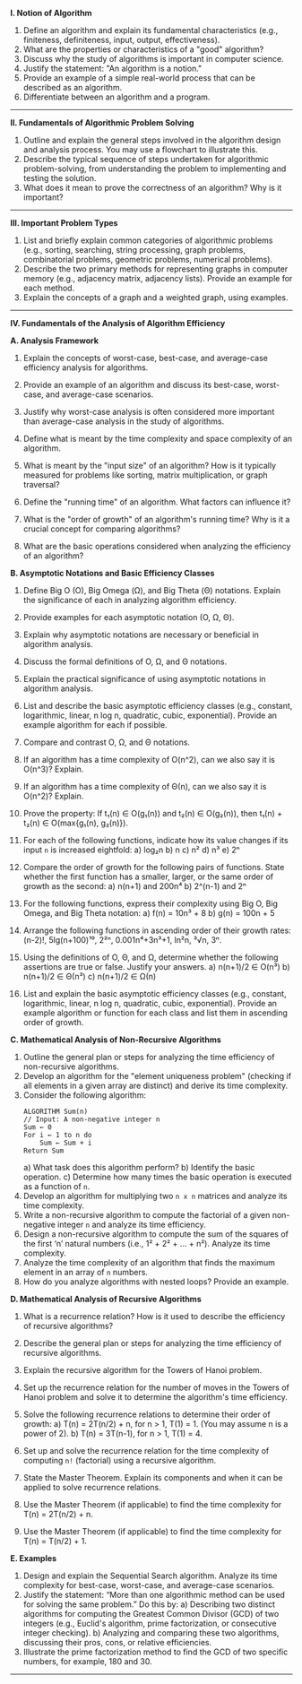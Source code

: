 

**I. Notion of Algorithm**

1.  Define an algorithm and explain its fundamental characteristics (e.g., finiteness, definiteness, input, output, effectiveness).
2.  What are the properties or characteristics of a "good" algorithm?
3.  Discuss why the study of algorithms is important in computer science.
4.  Justify the statement: "An algorithm is a notion."
5.  Provide an example of a simple real-world process that can be described as an algorithm.
6.  Differentiate between an algorithm and a program.

---

**II. Fundamentals of Algorithmic Problem Solving**

1.  Outline and explain the general steps involved in the algorithm design and analysis process. You may use a flowchart to illustrate this.
2.  Describe the typical sequence of steps undertaken for algorithmic problem-solving, from understanding the problem to implementing and testing the solution.
3.  What does it mean to prove the correctness of an algorithm? Why is it important?

---

**III. Important Problem Types**

1.  List and briefly explain common categories of algorithmic problems (e.g., sorting, searching, string processing, graph problems, combinatorial problems, geometric problems, numerical problems).
2.  Describe the two primary methods for representing graphs in computer memory (e.g., adjacency matrix, adjacency lists). Provide an example for each method.
3.  Explain the concepts of a graph and a weighted graph, using examples.

---

**IV. Fundamentals of the Analysis of Algorithm Efficiency**

**A. Analysis Framework**
1.  Explain the concepts of worst-case, best-case, and average-case efficiency analysis for algorithms.
2.  Provide an example of an algorithm and discuss its best-case, worst-case, and average-case scenarios.
3.  Justify why worst-case analysis is often considered more important than average-case analysis in the study of algorithms.
4.  Define what is meant by the time complexity and space complexity of an algorithm.

5.  What is meant by the "input size" of an algorithm? How is it typically measured for problems like sorting, matrix multiplication, or graph traversal?
6.  Define the "running time" of an algorithm. What factors can influence it?
7.  What is the "order of growth" of an algorithm's running time? Why is it a crucial concept for comparing algorithms?
8.  What are the basic operations considered when analyzing the efficiency of an algorithm?

**B. Asymptotic Notations and Basic Efficiency Classes**
1.  Define Big O (O), Big Omega (Ω), and Big Theta (Θ) notations. Explain the significance of each in analyzing algorithm efficiency.
2.  Provide examples for each asymptotic notation (O, Ω, Θ).
3.  Explain why asymptotic notations are necessary or beneficial in algorithm analysis.
4.  Discuss the formal definitions of O, Ω, and Θ notations.

5.  Explain the practical significance of using asymptotic notations in algorithm analysis.
6.  List and describe the basic asymptotic efficiency classes (e.g., constant, logarithmic, linear, n log n, quadratic, cubic, exponential). Provide an example algorithm for each if possible.
7.  Compare and contrast O, Ω, and Θ notations.
8.  If an algorithm has a time complexity of O(n^2), can we also say it is O(n^3)? Explain.
9.  If an algorithm has a time complexity of Θ(n), can we also say it is O(n^2)? Explain.


10.  Prove the property: If t₁(n) ∈ O(g₁(n)) and t₂(n) ∈ O(g₂(n)), then t₁(n) + t₂(n) ∈ O(max{g₁(n), g₂(n)}).
11.  For each of the following functions, indicate how its value changes if its input `n` is increased eightfold:
    a) log₂n
    b) n
    c) n²
    d) n³
    e) 2ⁿ
12.  Compare the order of growth for the following pairs of functions. State whether the first function has a smaller, larger, or the same order of growth as the second:
    a) n(n+1) and 200n⁴
    b) 2^(n-1) and 2ⁿ
13.  For the following functions, express their complexity using Big O, Big Omega, and Big Theta notation:
    a) f(n) = 10n³ + 8
    b) g(n) = 100n + 5
14.  Arrange the following functions in ascending order of their growth rates:
    (n-2)!, 5lg(n+100)¹⁰, 2²ⁿ, 0.001n⁴+3n³+1, ln²n, ³√n, 3ⁿ.
15. Using the definitions of O, Θ, and Ω, determine whether the following assertions are true or false. Justify your answers.
    a) n(n+1)/2 ∈ O(n³)
    b) n(n+1)/2 ∈ Θ(n³)
    c) n(n+1)/2 ∈ Ω(n)
16. List and explain the basic asymptotic efficiency classes (e.g., constant, logarithmic, linear, n log n, quadratic, cubic, exponential). Provide an example algorithm or function for each class and list them in ascending order of growth.

**C. Mathematical Analysis of Non-Recursive Algorithms**
1.  Outline the general plan or steps for analyzing the time efficiency of non-recursive algorithms.
2.  Develop an algorithm for the "element uniqueness problem" (checking if all elements in a given array are distinct) and derive its time complexity.
3.  Consider the following algorithm:
    ```
    ALGORITHM Sum(n)
    // Input: A non-negative integer n
    Sum ← 0
    For i ← 1 to n do
        Sum ← Sum + i
    Return Sum
    ```
    a) What task does this algorithm perform?
    b) Identify the basic operation.
    c) Determine how many times the basic operation is executed as a function of `n`.
4.  Develop an algorithm for multiplying two `n x n` matrices and analyze its time complexity.
5.  Write a non-recursive algorithm to compute the factorial of a given non-negative integer `n` and analyze its time efficiency.
6.  Design a non-recursive algorithm to compute the sum of the squares of the first ‘n’ natural numbers (i.e., 1² + 2² + ... + n²). Analyze its time complexity.
7.  Analyze the time complexity of an algorithm that finds the maximum element in an array of `n` numbers.
8.  How do you analyze algorithms with nested loops? Provide an example.


**D. Mathematical Analysis of Recursive Algorithms**
1.  What is a recurrence relation? How is it used to describe the efficiency of recursive algorithms?
2.  Describe the general plan or steps for analyzing the time efficiency of recursive algorithms.
3.  Explain the recursive algorithm for the Towers of Hanoi problem.
4.  Set up the recurrence relation for the number of moves in the Towers of Hanoi problem and solve it to determine the algorithm's time efficiency.
5.  Solve the following recurrence relations to determine their order of growth:
    a) T(n) = 2T(n/2) + n, for n > 1, T(1) = 1. (You may assume n is a power of 2).
    b) T(n) = 3T(n-1), for n > 1, T(1) = 4.

6.  Set up and solve the recurrence relation for the time complexity of computing `n!` (factorial) using a recursive algorithm.
7.  State the Master Theorem. Explain its components and when it can be applied to solve recurrence relations.
8.  Use the Master Theorem (if applicable) to find the time complexity for T(n) = 2T(n/2) + n.
9.  Use the Master Theorem (if applicable) to find the time complexity for T(n) = T(n/2) + 1.

**E. Examples**
1.  Design and explain the Sequential Search algorithm. Analyze its time complexity for best-case, worst-case, and average-case scenarios.
2.  Justify the statement: “More than one algorithmic method can be used for solving the same problem.” Do this by:
    a) Describing two distinct algorithms for computing the Greatest Common Divisor (GCD) of two integers (e.g., Euclid's algorithm, prime factorization, or consecutive integer checking).
    b) Analyzing and comparing these two algorithms, discussing their pros, cons, or relative efficiencies.
3.  Illustrate the prime factorization method to find the GCD of two specific numbers, for example, 180 and 30.

---



